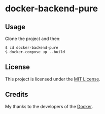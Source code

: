 # docker-backend-pure

## Usage

Clone the project and then:
```
$ cd docker-backend-pure
$ docker-compose up --build
```

## License

This project is licensed under the [MIT License](LICENSE).

## Credits

My thanks to the developers of the [Docker](https://www.docker.com/company).
